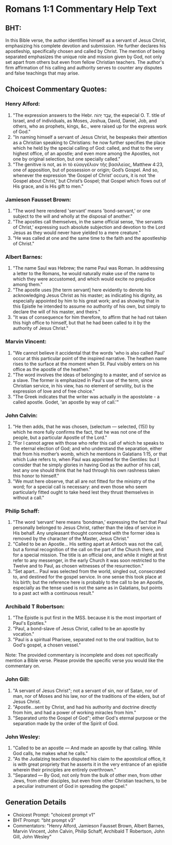# Romans 1:1 Commentary Help Text

## BHT:
In this Bible verse, the author identifies himself as a servant of Jesus Christ, emphasizing his complete devotion and submission. He further declares his apostleship, specifically chosen and called by Christ. The mention of being separated emphasizes the unique role and mission given by God, not only set apart from others but even from fellow Christian teachers. The author's firm affirmation of his calling and authority serves to counter any disputes and false teachings that may arise.

## Choicest Commentary Quotes:
### Henry Alford:
1. "The expression answers to the Hebr. עֶבֶד יְהוֹה, the especial O. T. title of Israel, and of individuals, as Moses, Joshua, David, Daniel, Job, and others, who as prophets, kings, &c., were raised up for the express work of God."
2. "In naming himself a servant of Jesus Christ, he bespeaks their attention as a Christian speaking to Christians: he now further specifies the place which he held by the special calling of God: called, and that to the very highest office, of an apostle; and even more among the Apostles, not one by original selection, but one specially called."
3. "The genitive is not, as in τὸ εὐαγγέλιον τῆς βασιλείας, Matthew 4:23, one of apposition, but of possession or origin; God’s Gospel. And so, whenever the expression ‘the Gospel of Christ’ occurs, it is not ‘the Gospel about Christ,’ but Christ’s Gospel; that Gospel which flows out of His grace, and is His gift to men."

### Jamieson Fausset Brown:
1. "The word here rendered 'servant' means 'bond-servant,' or one subject to the will and wholly at the disposal of another."
2. "The apostles call themselves, in the same official sense, 'the servants of Christ,' expressing such absolute subjection and devotion to the Lord Jesus as they would never have yielded to a mere creature."
3. "He was called at one and the same time to the faith and the apostleship of Christ."

### Albert Barnes:
1. "The name Saul was Hebrew; the name Paul was Roman. In addressing a letter to the Romans, he would naturally make use of the name to which they were accustomed, and which would excite no prejudice among them."
2. "The apostle uses [the term servant] here evidently to denote his acknowledging Jesus Christ as his master; as indicating his dignity, as especially appointed by him to his great work; and as showing that in this Epistle he intended to assume no authority of his own, but simply to declare the will of his master, and theirs."
3. "It was of consequence for him therefore, to affirm that he had not taken this high office to himself, but that he had been called to it by the authority of Jesus Christ."

### Marvin Vincent:
1. "We cannot believe it accidental that the words 'who is also called Paul' occur at this particular point of the inspired narrative. The heathen name rises to the surface at the moment when St. Paul visibly enters on his office as the apostle of the heathen." 
2. "The word involves the ideas of belonging to a master, and of service as a slave. The former is emphasized in Paul's use of the term, since Christian service, in his view, has no element of servility, but is the expression of love and of free choice."
3. "The Greek indicates that the writer was actually in the apostolate - a called apostle. Godet, 'an apostle by way of call.'"

### John Calvin:
1. "He then adds, that he was chosen, (selectum — selected, (15)) by which he more fully confirms the fact, that he was not one of the people, but a particular Apostle of the Lord."
2. "For I cannot agree with those who refer this call of which he speaks to the eternal election of God; and who understand the separation, either that from his mother’s womb, which he mentions in Galatians 1:15, or that which Luke refers to, when Paul was appointed for the Gentiles: but I consider that he simply glories in having God as the author of his call, lest any one should think that he had through his own rashness taken this honor to himself."
3. "We must here observe, that all are not fitted for the ministry of the word; for a special call is necessary: and even those who seem particularly fitted ought to take heed lest they thrust themselves in without a call."

### Philip Schaff:
1. "The word ‘servant’ here means ‘bondman,’ expressing the fact that Paul personally belonged to Jesus Christ, rather than the idea of service in His behalf. Any unpleasant thought connected with the former idea is removed by the character of the Master, Jesus Christ."
2. "Called to be an Apostle... His setting apart at Antioch was not the call, but a formal recognition of the call on the part of the Church there, and for a special mission. The title is an official one, and while it might at first refer to any messenger, in the early Church it was soon restricted to the Twelve and to Paul, as chosen witnesses of the resurrection."
3. "Set apart... Paul was selected from the world, singled out, consecrated to, and destined for the gospel service. In one sense this took place at his birth; but the reference here is probably to the call to be an Apostle, especially as the tense used is not the same as in Galatians, but points to a past act with a continuous result."

### Archibald T Robertson:
1. "The Epistle is put first in the MSS. because it is the most important of Paul's Epistles."
2. "Paul, a bond-slave of Jesus Christ, called to be an apostle by vocation."
3. "Paul is a spiritual Pharisee, separated not to the oral tradition, but to God's gospel, a chosen vessel."

Note: The provided commentary is incomplete and does not specifically mention a Bible verse. Please provide the specific verse you would like the commentary on.

### John Gill:
1. "A servant of Jesus Christ"; not a servant of sin, nor of Satan, nor of man, nor of Moses and his law, nor of the traditions of the elders, but of Jesus Christ.
2. "Apostle...sent by Christ, and had his authority and doctrine directly from him, and had a power of working miracles from him."
3. "Separated unto the Gospel of God"; either God's eternal purpose or the separation made by the order of the Spirit of God.

### John Wesley:
1. "Called to be an apostle — And made an apostle by that calling. While God calls, he makes what he calls."
2. "As the Judaizing teachers disputed his claim to the apostolical office, it is with great propriety that he asserts it in the very entrance of an epistle wherein their principles are entirely overthrown."
3. "Separated — By God, not only from the bulk of other men, from other Jews, from other disciples, but even from other Christian teachers, to be a peculiar instrument of God in spreading the gospel."


## Generation Details
- Choicest Prompt: "choicest prompt v1"
- BHT Prompt: "bht prompt v3"
- Commentators: "Henry Alford, Jamieson Fausset Brown, Albert Barnes, Marvin Vincent, John Calvin, Philip Schaff, Archibald T Robertson, John Gill, John Wesley"
